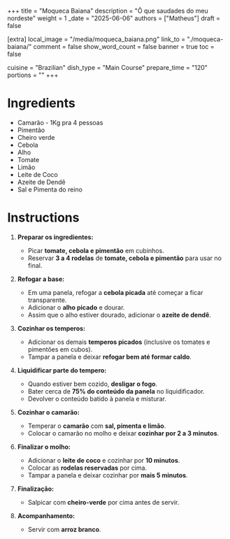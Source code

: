 +++
title = "Moqueca Baiana"
description = "Ô que saudades do meu nordeste"
weight = 1
_date = "2025-06-06"
authors = ["Matheus"]
draft = false

[extra]
local_image = "/media/moqueca_baiana.png"
link_to = "./moqueca-baiana/"
comment = false
show_word_count = false
banner = true
toc = false

cuisine = "Brazilian"
dish_type = "Main Course"
prepare_time = "120"
portions = ""
+++

# Ingredients
- Camarão - 1Kg pra 4 pessoas
- Pimentão
- Cheiro verde
- Cebola
- Alho
- Tomate
- Limão
- Leite de Coco
- Azeite de Dendê
- Sal e Pimenta do reino

# Instructions

1. **Preparar os ingredientes:**
   - Picar **tomate, cebola e pimentão** em cubinhos.
   - Reservar **3 a 4 rodelas** de **tomate, cebola e pimentão** para usar no final.

2. **Refogar a base:**
   - Em uma panela, refogar a **cebola picada** até começar a ficar transparente.
   - Adicionar o **alho picado** e dourar.
   - Assim que o alho estiver dourado, adicionar o **azeite de dendê**.

3. **Cozinhar os temperos:**
   - Adicionar os demais **temperos picados** (inclusive os tomates e pimentões em cubos).
   - Tampar a panela e deixar **refogar bem até formar caldo**.

4. **Liquidificar parte do tempero:**
   - Quando estiver bem cozido, **desligar o fogo**.
   - Bater cerca de **75% do conteúdo da panela** no liquidificador.
   - Devolver o conteúdo batido à panela e misturar.

5. **Cozinhar o camarão:**
   - Temperar o **camarão** com **sal, pimenta e limão**.
   - Colocar o camarão no molho e deixar **cozinhar por 2 a 3 minutos**.

6. **Finalizar o molho:**
   - Adicionar o **leite de coco** e cozinhar por **10 minutos**.
   - Colocar as **rodelas reservadas** por cima.
   - Tampar a panela e deixar cozinhar por **mais 5 minutos**.

7. **Finalização:**
   - Salpicar com **cheiro-verde** por cima antes de servir.

8. **Acompanhamento:**
   - Servir com **arroz branco**.
